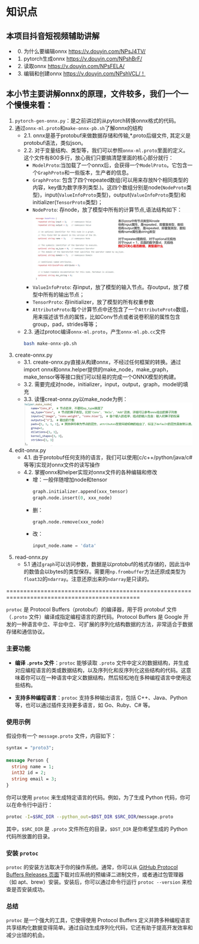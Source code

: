 # 知识点
## 本项目抖音短视频辅助讲解
   - 0. 为什么要编辑onnx https://v.douyin.com/NPsJ4TV/
   - 1. pytorch生成onnx https://v.douyin.com/NPshBrF/
   - 2. 读取onnx https://v.douyin.com/NPsFELA/
   - 3. 编辑和创建onnx https://v.douyin.com/NPshVCL/！

## 本小节主要讲解onnx的原理，文件较多，我们一个一个慢慢来看：
1. `pytorch-gen-onnx.py`：是之前讲过的从pytorch转换onnx格式的代码。
2. 通过`onnx-ml.proto`和`make-onnx-pb.sh`了解onnx的结构
   - 2.1. onnx是基于protobuf来做数据存储和传输,*.proto后缀文件, 其定义是protobuf语法，类似json。
   - 2.2. 对于变量结构、类型等，我们可以参照`onnx-ml.proto`里面的定义。这个文件有800多行，放心我们只要搞清楚里面的核心部分就行：
       - `ModelProto`:当加载了一个onnx后，会获得一个`ModelProto`。它包含一个`GraphProto`和一些版本，生产者的信息。
      - `GraphProto`: 包含了四个repeated数组(可以用来存放N个相同类型的内容，key值为数字序列类型.)。这四个数组分别是node(`NodeProto`类型)，input(`ValueInfoProto`类型)，output(`ValueInfoProto`类型)和initializer(`TensorProto`类型)；
      - `NodeProto`: 存node，放了模型中所有的计算节点,语法结构如下：
        ![avatar](./figure/1.nodeproto.jpg)
      - `ValueInfoProto`: 存input，放了模型的输入节点。存output，放了模型中所有的输出节点；
      - `TensorProto`: 存initializer，放了模型的所有权重参数
      - `AttributeProto`:每个计算节点中还包含了一个`AttributeProto`数组，用来描述该节点的属性，比如Conv节点或者说卷积层的属性包含group，pad，strides等等；
   - 2.3. 通过protoc编译`onnx-ml.proto`，产生`onnx-ml.pb.cc`文件
        ```bash
        bash make-onnx-pb.sh
        ```
3.  create-onnx.py
       - 3.1. create-onnx.py直接从构建onnx，不经过任何框架的转换。通过import onnx和onnx.helper提供的make_node，make_graph，make_tensor等等接口我们可以轻易的完成一个ONNX模型的构建。
       - 3.2. 需要完成对node，initializer，input，output，graph，model的填充
       - 3.3. 读懂creat-onnx.py以make_node为例：
          ![avatar](./figure/2.make-node.jpg)
4.  edit-onnx.py
       - 4.1. 由于protobuf任何支持的语言，我们可以使用[c/c++/python/java/c#等等]实现对onnx文件的读写操作
       - 4.2. 掌握onnx和helper实现对onnx文件的各种编辑和修改
         - 增：一般伴随增加node和tensor
            ```python
            graph.initializer.append(xxx_tensor)
            graph.node.insert(0, xxx_node)
            ```
         - 删：
            ```python
            graph.node.remove(xxx_node)
            ```
         - 改：
             ```python
             input_node.name = 'data'
            ```
5.  read-onnx.py
    - 5.1 通过`graph`可以访问参数，数据是以protobuf的格式存储的，因此当中的数值会以bytes的类型保存。需要用`np.frombuffer`方法还原成类型为`float32`的`ndarray`。注意还原出来的`ndarray`是只读的。

=============================================================================================

`protoc` 是 Protocol Buffers（protobuf）的编译器，用于将 protobuf 文件（`.proto` 文件）编译成指定编程语言的源代码。Protocol Buffers 是 Google 开发的一种语言中立、平台中立、可扩展的序列化结构数据的方法，非常适合于数据存储和通信协议。

### 主要功能

- **编译 `.proto` 文件**：`protoc` 能够读取 `.proto` 文件中定义的数据结构，并生成对应编程语言的类或数据结构，以及序列化和反序列化这些结构的代码。这意味着你可以在一种语言中定义数据结构，然后轻松地在多种编程语言中使用这些结构。

- **支持多种编程语言**：`protoc` 支持多种输出语言，包括 C++、Java、Python 等，也可以通过插件支持更多语言，如 Go、Ruby、C# 等。

### 使用示例

假设你有一个 `message.proto` 文件，内容如下：

```proto
syntax = "proto3";

message Person {
  string name = 1;
  int32 id = 2;
  string email = 3;
}
```

你可以使用 `protoc` 来生成特定语言的代码。例如，为了生成 Python 代码，你可以在命令行中运行：

```bash
protoc -I=$SRC_DIR --python_out=$DST_DIR $SRC_DIR/message.proto
```

其中，`$SRC_DIR` 是 `.proto` 文件所在的目录，`$DST_DIR` 是你希望生成的 Python 代码所放置的目录。

### 安装 `protoc`

`protoc` 的安装方法取决于你的操作系统。通常，你可以从 [GitHub Protocol Buffers Releases 页面](https://github.com/protocolbuffers/protobuf/releases)下载对应系统的预编译二进制文件，或者通过包管理器（如 apt、brew）安装。安装后，你可以通过命令行运行 `protoc --version` 来检查是否安装成功。

### 总结

`protoc` 是一个强大的工具，它使得使用 Protocol Buffers 定义并跨多种编程语言共享结构化数据变得简单。通过自动生成序列化代码，它还有助于提高开发效率和减少出错的机会。